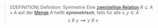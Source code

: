 > [!DEFINITION] Definition: Symmetrie
> Eine [zweistellige Relation](Zweistellige%20Relation.md) $R\subseteq A \times A$ auf der [Menge](../Menge.md) $A$ heißt **symmetrisch**, falls für alle $x,y\in A$
> $$x\,\, R\,\, y \implies y\,\, R\,\, x$$